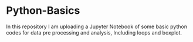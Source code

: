 # Python-Basics
In this repository I am uploading a Jupyter Notebook of some basic python codes for data pre processing and analysis, Including loops and boxplot.
